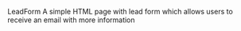 LeadForm
A simple HTML page with lead form which allows users to receive an email with more information
